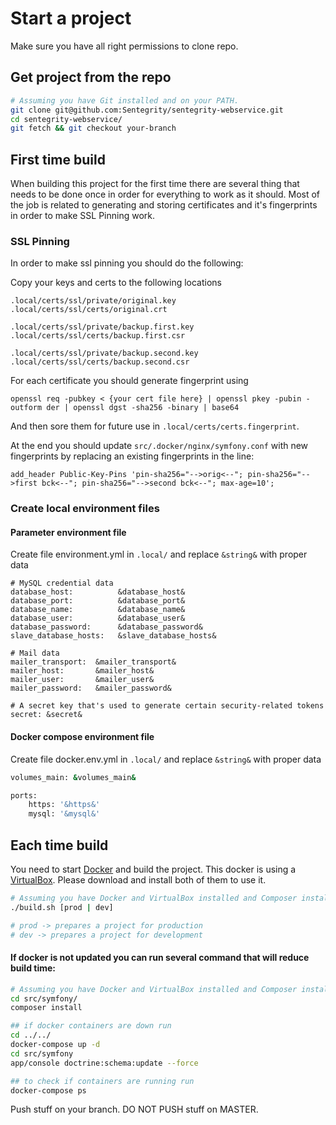 # Start a project

Make sure you have all right permissions to clone repo.

## Get project from the repo

```sh
# Assuming you have Git installed and on your PATH.
git clone git@github.com:Sentegrity/sentegrity-webservice.git
cd sentegrity-webservice/
git fetch && git checkout your-branch
```

## First time build

When building this project for the first time there are several thing that needs to be done once in order for everything to work as it should. Most of the job is related to generating and storing certificates and it's fingerprints in order to make SSL Pinning work.

### SSL Pinning
In order to make ssl pinning you should do the following:

Copy your keys and certs to the following locations
```
.local/certs/ssl/private/original.key
.local/certs/ssl/certs/original.crt

.local/certs/ssl/private/backup.first.key
.local/certs/ssl/certs/backup.first.csr

.local/certs/ssl/private/backup.second.key
.local/certs/ssl/certs/backup.second.csr
```

For each certificate you should generate fingerprint using
```
openssl req -pubkey < {your cert file here} | openssl pkey -pubin -outform der | openssl dgst -sha256 -binary | base64
```

And then sore them for future use in `.local/certs/certs.fingerprint`.

At the end you should update `src/.docker/nginx/symfony.conf` with new fingerprints by replacing an existing fingerprints in the line:
```
add_header Public-Key-Pins 'pin-sha256="-->orig<--"; pin-sha256="-->first bck<--"; pin-sha256="-->second bck<--"; max-age=10';
```


### Create local environment files

#### Parameter environment file
Create file environment.yml in `.local/` and replace `&string&` with proper data
```
# MySQL credential data
database_host:          &database_host&
database_port:          &database_port&
database_name:          &database_name&
database_user:          &database_user&
database_password:      &database_password&
slave_database_hosts:   &slave_database_hosts&

# Mail data
mailer_transport:  &mailer_transport&
mailer_host:       &mailer_host&
mailer_user:       &mailer_user&
mailer_password:   &mailer_password&

# A secret key that's used to generate certain security-related tokens
secret: &secret&
```

#### Docker compose environment file
Create file docker.env.yml in `.local/` and replace `&string&` with proper data
```sh
volumes_main: &volumes_main&

ports:
    https: '&https&'
    mysql: '&mysql&'
```

## Each time build
You need to start [Docker] and build the project. This docker is using a [VirtualBox]. Please download and install both of them to use it.

```sh
# Assuming you have Docker and VirtualBox installed and Composer installed on your PATH
./build.sh [prod | dev]

# prod -> prepares a project for production
# dev -> prepares a project for development
```

#### If docker is not updated you can run several command that will reduce build time:
```sh
# Assuming you have Docker and VirtualBox installed and Composer installed on your PATH
cd src/symfony/
composer install

## if docker containers are down run
cd ../../
docker-compose up -d
cd src/symfony
app/console doctrine:schema:update --force

## to check if containers are running run
docker-compose ps
```

Push stuff on your branch. DO NOT PUSH stuff on MASTER.

[composer]:https://getcomposer.org/download/
[Docker]:https://docs.docker.com/
[VirtualBox]:https://www.virtualbox.org/wiki/Downloads